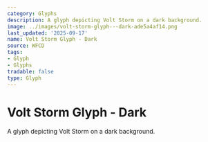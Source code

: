 ```yaml
---
category: Glyphs
description: A glyph depicting Volt Storm on a dark background.
image: ../images/volt-storm-glyph---dark-ade5a4af14.png
last_updated: '2025-09-17'
name: Volt Storm Glyph - Dark
source: WFCD
tags:
- Glyph
- Glyphs
tradable: false
type: Glyph
---
```


# Volt Storm Glyph - Dark

A glyph depicting Volt Storm on a dark background.

